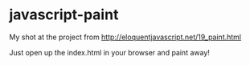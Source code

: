 # javascript-paint
My shot at the project from http://eloquentjavascript.net/19_paint.html

Just open up the index.html in your browser and paint away!
